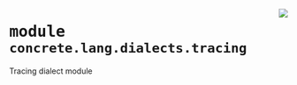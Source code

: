 <!-- markdownlint-disable -->

<a href="../../../compilers/concrete-compiler/compiler/lib/Bindings/Python/concrete/lang/dialects/tracing.py#L0"><img align="right" style="float:right;" src="https://img.shields.io/badge/-source-cccccc?style=flat-square"></a>

# <kbd>module</kbd> `concrete.lang.dialects.tracing`
Tracing dialect module 



